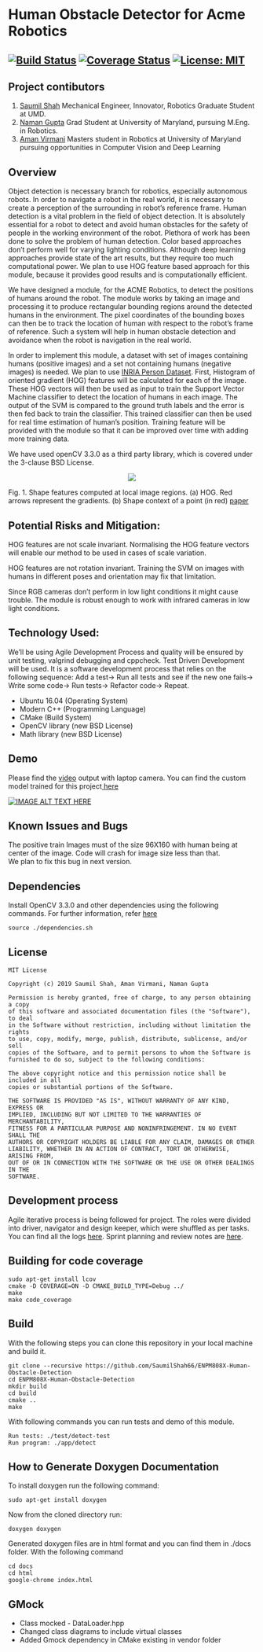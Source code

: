 # Human Obstacle Detector for Acme Robotics
[![Build Status](https://travis-ci.org/SaumilShah66/ENPM808X-Human-Obstacle-Detection.svg?branch=master)](https://travis-ci.org/SaumilShah66/ENPM808X-Human-Obstacle-Detection)
[![Coverage Status](https://coveralls.io/repos/github/SaumilShah66/ENPM808X-Human-Obstacle-Detection/badge.svg?branch=master)](https://coveralls.io/github/SaumilShah66/ENPM808X-Human-Obstacle-Detection?branch=master)
[![License: MIT](https://img.shields.io/badge/License-MIT-green.svg)](https://opensource.org/licenses/MIT)
---
## Project contibutors

1) [Saumil Shah](https://github.com/SaumilShah66)
Mechanical Engineer, Innovator, Robotics Graduate Student at UMD. 
2) [Naman Gupta](https://github.com/namangupta98)
Grad Student at University of Maryland, pursuing M.Eng. in Robotics.
3) [Aman Virmani](https://github.com/AmanVirmani)
Masters student in Robotics at University of Maryland pursuing opportunities in Computer Vision and Deep Learning

## Overview
Object detection is necessary branch for robotics, especially autonomous robots. In order to navigate a robot in the real world, it is necessary to create a perception of the surrounding in robot’s reference frame. Human detection is a vital problem in the field of object detection. It is absolutely essential for a robot to detect and avoid human obstacles for the safety of people in the working environment of the robot. 
Plethora of work has been done to solve the problem of human detection. Color based approaches don’t perform well for varying lighting conditions. Although deep learning approaches provide state of the art results, but they require too much computational power. We plan to use HOG feature based approach for this module, because it provides good results and is computationally efficient.

We have designed a module, for the ACME Robotics, to detect the positions of humans around the robot. The module works by taking an image and processing it to produce rectangular bounding regions around the detected humans in the environment. The pixel coordinates of the bounding boxes can then be to track the location of human with respect to the robot’s frame of reference. Such a system will help in human obstacle detection and avoidance when the robot is navigation in the real world. 

In order to implement this module, a dataset with set of images containing humans (positive images) and a set not containing humans (negative images) is needed. We plan to use [INRIA Person Dataset](http://pascal.inrialpes.fr/data/human/). First, Histogram of oriented gradient (HOG) features will be calculated for each of the image. These HOG vectors will then be used as input to train the Support Vector Machine classifier to detect the location of humans in each image. The output of the SVM is compared to the ground truth labels and the error is then fed back to train the classifier. This trained classifier can then be used for real time estimation of human’s position. Training feature will be provided with the module so that it can be improved over time with adding more training data.

We have used openCV 3.3.0 as a third party library, which is covered under the 3-clause BSD License.
   
<p align="center">
<img src="https://github.com/SaumilShah66/ENPM808X-Human-Obstacle-Detection/blob/master/additional_files/HOG_description.png">
</p>

Fig. 1. Shape features computed at local image regions. (a) HOG. Red arrows represent the gradients. 	(b) Shape context of a point (in red) [paper](https://doi-org.proxy-um.researchport.umd.edu/10.1109/ICM.2012.6471380)

## Potential Risks and Mitigation:

HOG features are not scale invariant. Normalising the HOG feature vectors will enable our method to be used in cases of scale variation. 

HOG features are not rotation invariant. Training the SVM on images with humans in different poses and orientation may fix that limitation. 

Since RGB cameras don’t perform in low light conditions it might cause trouble. The module is robust enough to work with infrared cameras in low light conditions.

## Technology Used:

We’ll be using Agile Development Process and quality will be ensured by unit testing, valgrind debugging and cppcheck.
Test Driven Development will be used. It is a software development process that relies on the following sequence: 
Add a test->
Run all tests and see if the new one fails->
Write some code->
Run tests->
Refactor code->
Repeat.

* Ubuntu 16.04 (Operating System)
* Modern C++ (Programming Language)
* CMake (Build System)
* OpenCV library (new BSD License)
* Math library (new BSD License)

## Demo

Please find the [video](https://www.youtube.com/watch?v=t2idBJXhHqs&feature=youtu.be) output with laptop camera. You can find the custom model trained for this project[ here](https://www.google.com/url?q=https://drive.google.com/open?id%3D1YKDUgwVauBunOPjzoQhLUIDXRk1Q-bln&sa=D&source=hangouts&ust=1571767446052000&usg=AFQjCNHlb9z8qhSsZyITvRtQsEA7TlofgQ) 

[![IMAGE ALT TEXT HERE](https://img.youtube.com/vi/t2idBJXhHqs/0.jpg)](https://www.youtube.com/watch?v=t2idBJXhHqs&feature=youtu.be)

## Known Issues and Bugs
The positive train Images must of the size 96X160 with human being at center of the image. Code will crash for image size less than that.  
We plan to fix this bug in next version.

## Dependencies

Install OpenCV 3.3.0 and other dependencies using the following commands. For further information, refer [here](https://www.learnopencv.com/install-opencv-3-4-4-on-ubuntu-16-04/)

```
source ./dependencies.sh
```

## License 

```
MIT License

Copyright (c) 2019 Saumil Shah, Aman Virmani, Naman Gupta

Permission is hereby granted, free of charge, to any person obtaining a copy
of this software and associated documentation files (the "Software"), to deal
in the Software without restriction, including without limitation the rights
to use, copy, modify, merge, publish, distribute, sublicense, and/or sell
copies of the Software, and to permit persons to whom the Software is
furnished to do so, subject to the following conditions:

The above copyright notice and this permission notice shall be included in all
copies or substantial portions of the Software.

THE SOFTWARE IS PROVIDED "AS IS", WITHOUT WARRANTY OF ANY KIND, EXPRESS OR
IMPLIED, INCLUDING BUT NOT LIMITED TO THE WARRANTIES OF MERCHANTABILITY,
FITNESS FOR A PARTICULAR PURPOSE AND NONINFRINGEMENT. IN NO EVENT SHALL THE
AUTHORS OR COPYRIGHT HOLDERS BE LIABLE FOR ANY CLAIM, DAMAGES OR OTHER
LIABILITY, WHETHER IN AN ACTION OF CONTRACT, TORT OR OTHERWISE, ARISING FROM,
OUT OF OR IN CONNECTION WITH THE SOFTWARE OR THE USE OR OTHER DEALINGS IN THE
SOFTWARE.
```

## Development process

Agile iterative process is being followed for project. The roles were divided into driver, navigator and design keeper, which were shuffled as per tasks. You can find all the logs [here](https://drive.google.com/open?id=1foEYOV_wYh-uo1HzLIA6oWQsRw7hj1JdQwvthF7eQyE). 
Sprint planning and review notes are [here](https://docs.google.com/document/d/1_KDDPczK_SDg7lbxVabgG5e0FX5Kzq_xEpoSlDGbaSM/edit?usp=sharing).


## Building for code coverage
```
sudo apt-get install lcov
cmake -D COVERAGE=ON -D CMAKE_BUILD_TYPE=Debug ../
make
make code_coverage
```

## Build
With the following steps you can clone this repository in your local machine and build it.
```
git clone --recursive https://github.com/SaumilShah66/ENPM808X-Human-Obstacle-Detection
cd ENPM808X-Human-Obstacle-Detection
mkdir build
cd build
cmake ..
make
```
With following commands you can run tests and demo of this module.
```
Run tests: ./test/detect-test
Run program: ./app/detect
```

## How to Generate Doxygen Documentation

To install doxygen run the following command:
```
sudo apt-get install doxygen
```
Now from the cloned directory run:
```
doxygen doxygen
```

Generated doxygen files are in html format and you can find them in ./docs folder. With the following command
```
cd docs
cd html
google-chrome index.html
```

## GMock
- Class mocked - DataLoader.hpp
- Changed class diagrams to include virtual classes
- Added Gmock dependency in CMake existing in vendor folder
